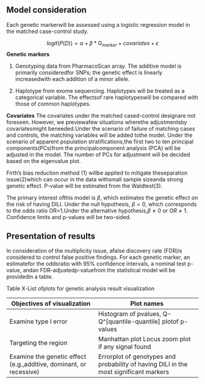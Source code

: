 ## Model consideration

Each genetic markerwill be assessed using a logistic regression model in the matched case-control study.


$$logit(P(D)) = \alpha + \beta* G_{marker} + covariates +
\epsilon
$$
**Genetic markers**
1) Genotyping data from PharmacoScan array. The additive model is primarily consideredfor SNPs; the genetic effect is linearly increasedwith each addition of a minor allele.

2) Haplotype from exome sequencing. Haplotypes will be treated as a categorical variable. The effectsof rare haplotypeswill be compared with those of common haplotypes.

**Covariates** The covariates under the matched cased-control designare not foreseen. However, we previewafew situations wherethe adjustmentsby covariatesmight beneeded.Under the scenario of failure of matching cases and controls, the matching variables will be added tothe model. Under the scenario of apparent population stratifications,the first two to ten principal components(PCs)from the principalcomponent analysis (PCA) will be adjusted in the model. The number of PCs for adjustment will be decided based on the eigenvalue plot.

Firth’s bias reduction method (1) willbe applied to mitigate theseparation issue(2)which can occur in the data withsmall sample sizeanda strong genetic effect. P-value will be estimated from the Waldtest(3).

The primary interest ofthis model is $\beta$, which estimates the genetic effect on the risk of having DILI. Under the null hypothesis, $\beta=0$, which corresponds to the odds ratio OR=1.Under the alternative hypothesis,$\beta \ne 0$ or $OR \ne 1$. Confidence limits and p-values will be two-sided.

## Presentation of results

In consideration of the multiplicity issue, afalse discovery rate (FDR)is considered to control false positive findings. For each genetic marker, an estimatefor the oddsratio with 95% confidence intervals, a nominal test p-value, andan FDR-adjustedp-valuefrom the statistical model will be providedin a table.

Table X-List ofplots for genetic analysis result visualization

|Objectives of visualization| Plot names|
|-------|--------------|
|Examine type I error| Histogram of pvalues, Q-Q^[quantile-quantile] plotof p-values|
|Targeting the region|Manhattan plot Locus zoom plot if any signal found|
|Examine the genetic effect (e.g.,additive, dominant, or recessive)|Errorplot of genotypes and probability of having DILI in the most significant markers|
